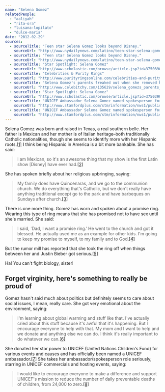 ```yaml
---
name: "Selena Gomez"
relatedPeople:
  - "aaliyah"
  - "rita-ora"
  - "luisana-lopilato"
  - "dulce-maria"
date: "2012-02-29"
sources:
  - sourceTitle: "Teen star Selena Gomez looks beyond Disney."
    sourceUrl: "http://www.nydailynews.com/latino/teen-star-selena-gomez-disney-article-1.287531"
  - sourceTitle: "Teen star Selena Gomez looks beyond Disney."
    sourceUrl: "http://www.nydailynews.com/latino/teen-star-selena-gomez-disney-article-1.287531"
  - sourceTitle: "Star Spotlight: Selena Gomez"
    sourceUrl: "http://www.scholastic.com/browse/article.jsp?id=3750390"
  - sourceTitle: "Celebrities & Purity Rings"
    sourceUrl: "http://www.purityringsonline.com/celebrities-and-purity-rings"
  - sourceTitle: "Selena Gomez's parents freaked out when she removed her purity ring"
    sourceUrl: "http://www.celebitchy.com/135629/selena_gomezs_parents_freaked_out_when_she_removed_her_purity_ring/"
  - sourceTitle: "Star Spotlight: Selena Gomez"
    sourceUrl: "http://www.scholastic.com/browse/article.jsp?id=3750390"
  - sourceTitle: "UNICEF Ambassador Selena Gomez named spokesperson for Trick-or-Treat for UNICEF campaign"
    sourceUrl: "http://www.stamfordplus.com/stm/information/nws1/publish/News_1/UNICEF-Ambassador-Selena-Gomez-named-spokesperson-for-Trick-or-Treat-for-UNICEF-campaign6260.shtml"
  - sourceTitle: "UNICEF Ambassador Selena Gomez named spokesperson for Trick-or-Treat for UNICEF campaign"
    sourceUrl: "http://www.stamfordplus.com/stm/information/nws1/publish/News_1/UNICEF-Ambassador-Selena-Gomez-named-spokesperson-for-Trick-or-Treat-for-UNICEF-campaign6260.shtml"
---
```


Selena Gomez was born and raised in Texas, a real southern belle. Her father is Mexican and her mother is of Italian heritage–both traditionally Catholic nationalities, though she seems to identify more with her Hispanic roots.<a class="source-citation" href="http://www.nydailynews.com/latino/teen-star-selena-gomez-disney-article-1.287531" title="Teen star Selena Gomez looks beyond Disney.">[1]</a> I think being Hispanic in America is a bit more bankable. She has said:

>I am Mexican, so it's an awesome thing that my show is the first Latin show [Disney] have ever had.<a class="source-citation" href="http://www.nydailynews.com/latino/teen-star-selena-gomez-disney-article-1.287531" title="Teen star Selena Gomez looks beyond Disney.">[2]</a>

She has spoken briefly about her religious upbringing, saying:

>My family does have Quincenaras, and we go to the communion church. We do everything that's Catholic, but we don't really have anything traditional except go to the park and have barbeques on Sundays after church.<a class="source-citation" href="http://www.scholastic.com/browse/article.jsp?id=3750390" title="Star Spotlight: Selena Gomez">[3]</a>

There is one more thing. Gomez has worn and spoken about a promise ring. Wearing this type of ring means that she has promised not to have sex until she's married. She said:

>I said, 'Dad, I want a promise ring.' He went to the church and got it blessed. He actually used me as an example for other kids. I'm going to keep my promise to myself, to my family and to God.<a class="source-citation" href="http://www.purityringsonline.com/celebrities-and-purity-rings" title="Celebrities &amp; Purity Rings">[4]</a>

But the rumor mill has reported that she took the ring off when things between her and Justin Bieber got serious.<a class="source-citation" href="http://www.celebitchy.com/135629/selena_gomezs_parents_freaked_out_when_she_removed_her_purity_ring/" title="Selena Gomez&apos;s parents freaked out when she removed her purity ring">[5]</a>

Ha! You can't fight biology, sister!


## Forget virginity, here's something to really be proud of

Gomez hasn't said much about politics but definitely seems to care about social issues, I mean, really care. She got very emotional about the environment, saying:

>I'm learning about global warming and stuff like that. I've actually cried about this stuff because it's awful that it's happening. But I encourage everyone to help with that. My mom and I want to help and we donate and anything else we can do. I think it's really important to do whatever we can.<a class="source-citation" href="http://www.scholastic.com/browse/article.jsp?id=3750390" title="Star Spotlight: Selena Gomez">[6]</a>

She donated her star power to UNICEF (United Nations Children's Fund) for various events and causes and has officially been named a UNICEF ambassador.<a class="source-citation" href="http://www.stamfordplus.com/stm/information/nws1/publish/News_1/UNICEF-Ambassador-Selena-Gomez-named-spokesperson-for-Trick-or-Treat-for-UNICEF-campaign6260.shtml" title="UNICEF Ambassador Selena Gomez named spokesperson for Trick-or-Treat for UNICEF campaign">[7]</a> She takes her ambassador/spokesperson role seriously, starring in UNICEF commercials and hosting events, saying:

>I would like to encourage everyone to make a difference and support UNICEF's mission to reduce the number of daily preventable deaths of children, from 24,000 to zero.<a class="source-citation" href="http://www.stamfordplus.com/stm/information/nws1/publish/News_1/UNICEF-Ambassador-Selena-Gomez-named-spokesperson-for-Trick-or-Treat-for-UNICEF-campaign6260.shtml" title="UNICEF Ambassador Selena Gomez named spokesperson for Trick-or-Treat for UNICEF campaign">[8]</a>